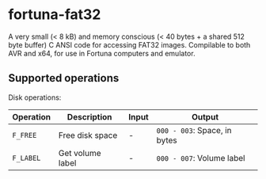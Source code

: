 # fortuna-fat32
A very small (&lt; 8 kB) and memory conscious (&lt; 40 bytes + a shared 512 byte buffer) C ANSI code for accessing FAT32 images. Compilable to both AVR and x64, for use in Fortuna computers and emulator.

## Supported operations

Disk operations:

| Operation | Description | Input | Output |
|-----------|-------------|-------|--------|
| `F_FREE`  | Free disk space | - | `000 - 003`: Space, in bytes |
| `F_LABEL` | Get volume label | - | `000 - 007`: Volume label |

